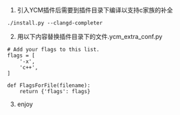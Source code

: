 1. 引入YCM插件后需要到插件目录下编译以支持c家族的补全
```
./install.py --clangd-completer
```

2. 用以下内容替换插件目录下的文件.ycm_extra_conf.py
```
# Add your flags to this list.
flags = [
    '-x',
    'c++',
]

def FlagsForFile(filename):
    return {'flags': flags}
```

3. enjoy
